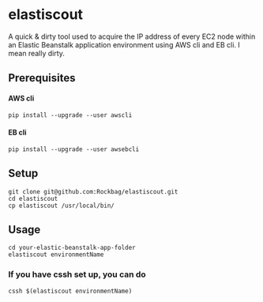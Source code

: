 # elastiscout
A quick &amp; dirty tool used to acquire the IP address of every EC2 node within an Elastic Beanstalk application environment using AWS cli and EB cli.
I mean really dirty. 

## Prerequisites
#### AWS cli
`pip install --upgrade --user awscli`

#### EB cli
`pip install --upgrade --user awsebcli`


## Setup

```
git clone git@github.com:Rockbag/elastiscout.git
cd elastiscout
cp elastiscout /usr/local/bin/
```

## Usage
```
cd your-elastic-beanstalk-app-folder
elastiscout environmentName
```

### If you have cssh set up, you can do
`cssh $(elastiscout environmentName)`
